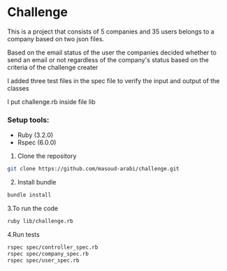 # Challenge

This is a project that consists of 5 companies and 35 users belongs to a company based on two json files.

Based on the email status of the user the companies decided whether to send an email or not regardless of the company's status based on the criteria of the challenge creater

I added three test files in the spec file to verify the input and output of the classes

I put challenge.rb inside file lib


### Setup tools:
- Ruby (3.2.0)
- Rspec (6.0.0)


1. Clone the repository
```bash
git clone https://github.com/masoud-arabi/challenge.git
```

2. Install bundle
```bash
bundle install
```

3.To run the code
```bash
ruby lib/challenge.rb
```

4.Run tests
```bash
rspec spec/controller_spec.rb
rspec spec/company_spec.rb
rspec spec/user_spec.rb
```